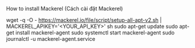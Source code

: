 How to install Mackerel (Cách cài đặt Mackerel)

wget -q -O - https://mackerel.io/file/script/setup-all-apt-v2.sh | MACKEREL_APIKEY='<YOUR_API_KEY>' sh
sudo apt-get update
sudo apt-get install mackerel-agent
sudo systemctl start mackerel-agent
sudo journalctl -u mackerel-agent.service
